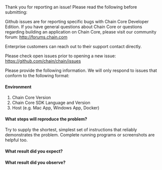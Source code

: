 Thank you for reporting an issue! Please read the following before submitting:

Github issues are for reporting specific bugs with Chain Core Developer Edition. If you have general questions about Chain Core or questions regarding building an application on Chain Core, please visit our community forum: 
http://forums.chain.com

Enterprise customers can reach out to their support contact directly. 

Please check open issues prior to opening a new issue: 
https://github.com/chain/chain/issues

Please provide the following information. We will only respond to issues that conform to the following format:

#### Environment 
1. Chain Core Version
2. Chain Core SDK Language and Version 
3. Host (e.g. Mac App, Windows App, Docker)

#### What steps will reproduce the problem?
Try to supply the shortest, simplest set of instructions that reliably demonstrates the problem. Complete running programs or screenshots are helpful too.

#### What result did you expect?

#### What result did you observe?
